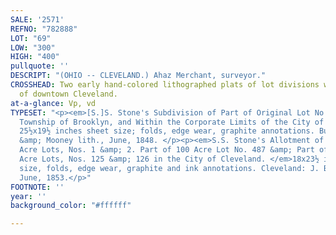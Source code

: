```yaml
---
SALE: '2571'
REFNO: "782888"
LOT: "69"
LOW: "300"
HIGH: "400"
pullquote: ''
DESCRIPT: "(OHIO -- CLEVELAND.) Ahaz Merchant, surveyor."
CROSSHEAD: Two early hand-colored lithographed plats of lot divisions within the vicinity
  of downtown Cleveland.
at-a-glance: Vp, vd
TYPESET: "<p><em>[S.]S. Stone's Subdivision of Part of Original Lot No. 50, in the
  Township of Brooklyn, and Within the Corporate Limits of the City of Ohio.</em>
  25½x19½ inches sheet size; folds, edge wear, graphite annotations. Buffalo: Hall
  &amp; Mooney lith., June, 1848. </p><p><em>S.S. Stone's Allotment of Part of 10
  Acre Lots, Nos. 1 &amp; 2. Part of 100 Acre Lot No. 487 &amp; Part of Original 2
  Acre Lots, Nos. 125 &amp; 126 in the City of Cleveland. </em>18x23½ inches sheet
  size, folds, edge wear, graphite and ink annotations. Cleveland: J. Beattie lith.,
  June, 1853.</p>"
FOOTNOTE: ''
year: ''
background_color: "#ffffff"

---
```

